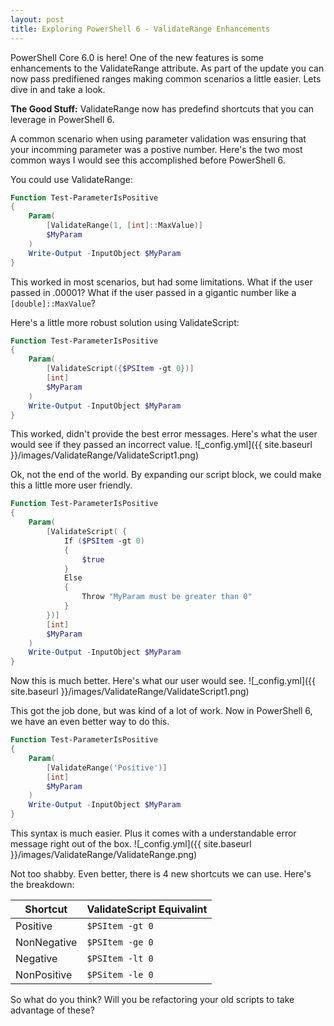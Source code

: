 ```yaml
---
layout: post
title: Exploring PowerShell 6 - ValidateRange Enhancements
---
```


PowerShell Core 6.0 is here!
One of the new features is some enhancements to the ValidateRange attribute.
As part of the update you can now pass predifiened ranges making common scenarios a little easier.
Lets dive in and take a look.

**The Good Stuff:**
ValidateRange now has predefind shortcuts that you can leverage in PowerShell 6.

<!-- more -->

A common scenario when using parameter validation was ensuring that your incomming parameter was a postive number.
Here's the two most common ways I would see this accomplished before PowerShell 6.

You could use ValidateRange:

```PowerShell
Function Test-ParameterIsPositive
{
    Param(
        [ValidateRange(1, [int]::MaxValue)]
        $MyParam
    )
    Write-Output -InputObject $MyParam
}
```

This worked in most scenarios, but had some limitations.
What if the user passed in .00001?
What if the user passed in a gigantic number like a ```[double]::MaxValue```?

Here's a little more robust solution using ValidateScript:

```powershell
Function Test-ParameterIsPositive
{
    Param(
        [ValidateScript({$PSItem -gt 0})]
        [int]
        $MyParam
    )
    Write-Output -InputObject $MyParam
}
```

This worked, didn't provide the best error messages.
Here's what the user would see if they passed an incorrect value.
![_config.yml]({{ site.baseurl }}/images/ValidateRange/ValidateScript1.png)

Ok, not the end of the world.
By expanding our script block, we could make this a little more user friendly.

```powershell
Function Test-ParameterIsPositive
{
    Param(
        [ValidateScript( {
            If ($PSItem -gt 0)
            {
                $true
            }
            Else
            {
                Throw "MyParam must be greater than 0"
            }
        })]
        [int]
        $MyParam
    )
    Write-Output -InputObject $MyParam
}
```

Now this is much better.
Here's what our user would see.
![_config.yml]({{ site.baseurl }}/images/ValidateRange/ValidateScript1.png)

This got the job done, but was kind of a lot of work.
Now in PowerShell 6, we have an even better way to do this.

```powershell
Function Test-ParameterIsPositive
{
    Param(
        [ValidateRange('Positive')]
        [int]
        $MyParam
    )
    Write-Output -InputObject $MyParam
}
```

This syntax is much easier.
Plus it comes with a understandable error message right out of the box.
![_config.yml]({{ site.baseurl }}/images/ValidateRange/ValidateRange.png)

Not too shabby.
Even better, there is 4 new shortcuts we can use.
Here's the breakdown:

| Shortcut    | ValidateScript Equivalint |
|-------------|---------------------------|
| Positive    | ```$PSItem -gt 0```       |
| NonNegative | ```$PSItem -ge 0```       |
| Negative    | ```$PSItem -lt 0```       |
| NonPositive | ```$PSitem -le 0```       |

So what do you think?
Will you be refactoring your old scripts to take advantage of these?